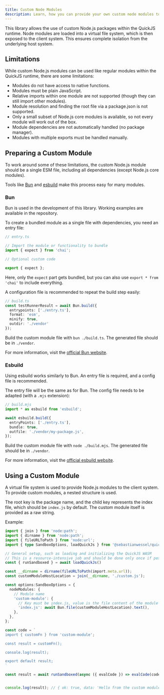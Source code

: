 ```yaml
---
title: Custom Node Modules
description: Learn, how you can provide your own custom node modules to the QuickJS runtime
---
```


This library allows the use of custom Node.js packages within the QuickJS runtime. Node modules are loaded into a virtual file system, which is then exposed to the client system. This ensures complete isolation from the underlying host system.

## Limitations

While custom Node.js modules can be used like regular modules within the QuickJS runtime, there are some limitations:

- Modules do not have access to native functions.
- Modules must be plain JavaScript.
- Relative imports within one module are not supported (though they can still import other modules).
- Module resolution and finding the root file via a package.json is not supported.
- Only a small subset of Node.js core modules is available, so not every module will work out of the box.
- Module dependencies are not automatically handled (no package manager).
- Modules with multiple exports must be handled manually.

## Preparing a Custom Module

To work around some of these limitations, the custom Node.js module should be a single ESM file, including all dependencies (except Node.js core modules).

Tools like [Bun](https://bun.sh) and [esbuild](https://esbuild.github.io) make this process easy for many modules.

### Bun

Bun is used in the development of this library. Working examples are available in the repository.

To create a bundled module as a single file with dependencies, you need an entry file:

```typescript
// entry.ts

// Import the module or functionality to bundle
import { expect } from 'chai';

// Optional custom code

export { expect };
```

Here, only the `expect` part gets bundled, but you can also use `export * from 'chai'` to include everything.

A configuration file is recommended to repeat the build step easily:

```typescript
// build.ts
const testRunnerResult = await Bun.build({
  entrypoints: ['./entry.ts'],
  format: 'esm',
  minify: true,
  outdir: './vendor'
});
```

Build the custom module file with `bun ./build.ts`. The generated file should be in `./vendor`.

For more information, visit the [official Bun website](https://bun.sh/docs/bundler).

### Esbuild

Using esbuild works similarly to Bun. An entry file is required, and a config file is recommended.

The entry file will be the same as for Bun. The config file needs to be adapted (with a `.mjs` extension):

```typescript
// build.mjs
import * as esbuild from 'esbuild';

await esbuild.build({
  entryPoints: ['./entry.ts'],
  bundle: true,
  outfile: './vendor/my-package.js',
});
```

Build the custom module file with `node ./build.mjs`. The generated file should be in `./vendor`.

For more information, visit the [official esbuild website](https://esbuild.github.io/getting-started/).

## Using a Custom Module

A virtual file system is used to provide Node.js modules to the client system. To provide custom modules, a nested structure is used.

The root key is the package name, and the child key represents the index file, which should be `index.js` by default. The custom module itself is provided as a raw string.

Example:

```typescript
import { join } from 'node:path';
import { dirname } from 'node:path';
import { fileURLToPath } from 'node:url';
import { type SandboxOptions, loadQuickJs } from '@sebastianwessel/quickjs';

// General setup, such as loading and initializing the QuickJS WASM
// This is a resource-intensive job and should be done only once if possible
const { runSandboxed } = await loadQuickJs()

const __dirname = dirname(fileURLToPath(import.meta.url));
const customModuleHostLocation = join(__dirname, './custom.js');

const options:SandboxOptions = {
  nodeModules: {
    // Module name
    'custom-module': {
      // Key must be index.js, value is the file content of the module
      'index.js': await Bun.file(customModuleHostLocation).text(),
    },
  },
};

const code = `
import { customFn } from 'custom-module';

const result = customFn();

console.log(result);

export default result;
`

const result = await runSandboxed(async ({ evalCode }) => evalCode(code, undefined, options), options)


console.log(result); // { ok: true, data: 'Hello from the custom module' }
```

